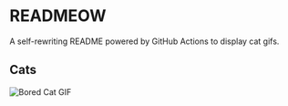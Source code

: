 # READMEOW

A self-rewriting README powered by GitHub Actions to display cat gifs.

## Cats

![Bored Cat GIF](https://media3.giphy.com/media/v1.Y2lkPTlhY2QwMmRhcm85cDNuazJjemhkZjdhbWthMzQ4enlpYTh5dXpyNGhyOTdicWV0MCZlcD12MV9naWZzX3NlYXJjaCZjdD1n/mlvseq9yvZhba/200.gif)

